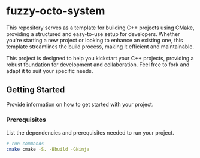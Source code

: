 # fuzzy-octo-system

This repository serves as a template for building C++ projects using CMake, providing a structured and easy-to-use setup for developers. Whether you're starting a new project or looking to enhance an existing one, this template streamlines the build process, making it efficient and maintainable.


This project is designed to help you kickstart your C++ projects, providing a robust foundation for development and collaboration. Feel free to fork and adapt it to suit your specific needs.


## Getting Started

Provide information on how to get started with your project.

### Prerequisites

List the dependencies and prerequisites needed to run your project.

```bash
# run commands
cmake cmake -S. -Bbuild -GNinja

```